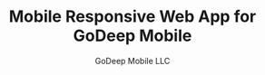 --- 
layout: portfolio 
title: Mobile Responsive Web App for GoDeep Mobile 
subtitle: GoDeep Mobile LLC
permalink: /portfolio/godeep/
background-image: "/images/godeep - dashboard.png"
weight: 2015.07

company-picture: |
    <picture>
        <img
            sizes="(max-width: 1300px) 100vw, 1300px"
            srcset="
            /images/godeep_-_dashboard_zi8ec8_c_scale,w_320.png 320w,
            /images/godeep_-_dashboard_zi8ec8_c_scale,w_513.png 513w,
            /images/godeep_-_dashboard_zi8ec8_c_scale,w_676.png 676w,
            /images/godeep_-_dashboard_zi8ec8_c_scale,w_814.png 814w,
            /images/godeep_-_dashboard_zi8ec8_c_scale,w_1300.png 1300w"
            src="/images/godeep_-_dashboard_zi8ec8_c_scale,w_1300.png"
            alt="GoDeep Dashboard">
    </picture>

company-name: GoDeep Mobile

company-description: >
    GoDeep Mobile provides performance management tools to coaches of college and professional football teams. 

brief-description: |
    The client needed a tablet-optimized application that a coach could use to grade a player's performance during a game or practice. The client was not sure which tablets would be used by the coaches, so we needed to support iPads, Android tablets, and Windows Surface tablets. 

    Due to the sports-team focus of the project, we had a fixed timeframe - we needed to have the product in production before the football season began in fall. This timeframe did not allow us to create a native application for each one of the 3 platforms, so we needed to be able to support all of the platforms with a single application.
        
    I decided to create a single mobile-responsive web application that could be optimized for iPad-class tablets, yet run on other less-popular tablet platforms. Being responsive, the web interface automatically adjusted for different tablet dimensions and orientations.

solution-description: |
    I built a client proof of concept using Ember.js. Then I designed the overall system architecture, hired a team of contract developers, and lead the implementation. We released the V1 product in time for the fall 2015 season. 

solution-images-description: The following screen shots show the richness of the unique user interface.

solution-images:
    -   src:  "/images/godeep - dashboard.png"
        alt:  "GoDeep Dashboard"
    -   src:  "/images/godeep - grade game.png" 
        alt:  "GoDeep Grade Game"
    -   src:  "/images/godeep - player info.png" 
        alt:  "GoDeep Player Info"

technology-description: |
    We built a custom web server that exposed a RESTful API using Node.js + Express + LoopBack + redis + PostgreSQL. <br>We built a custom single page application ("SPA") client with Ember.js.

technology-logos:
    -   src:    "/images/logo-ember.png" 
        alt:    "Ember Logo"
    -   src:    "/images/logo-nodejs.png"
        alt:    "NodeJS Logo"
    -   src:    "/images/logo-postgres.gif" 
        alt:    "Postgres Logo"
    -   src:    "/images/logo-loopback.png" 
        alt:    "Loopback Logo"

recommendation-description: |
    **"Mark is a very intelligent and knowledgeable guy, and a nimble partner in the rapid-fire world of software startups. He can work with shifting requirements and evolving technologies and keep the project focused on its most critical mission. With us, Mark was able to vet and build a team of great developers, guide them to solutions that served our core business, and drive development to delivery of our product in a timely manner. Highly recommend him."**

    Mike D'Emilio, CEO/Founder of GoDeep Mobile

visit-url: "http://www.godeepmobile.com"

visit-name: GoDeep
---